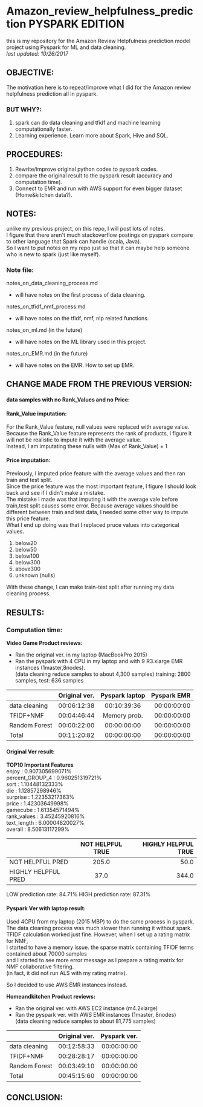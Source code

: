 # Amazon_review_helpfulness_prediction PYSPARK EDITION
this is my repository for the Amazon Review Helpfulness prediction model project using Pyspark for ML and data cleaning.  
_last updated: 10/26/2017_  
  
## OBJECTIVE:
The motivation here is to repeat/improve what I did for the Amazon review helpfulness prediction all in pyspark.  
  
### BUT WHY?:
1. spark can do data cleaning and tfidf and machine learning computationally faster.  
2. Learning experience. Learn more about Spark, Hive and SQL.
  
## PROCEDURES:
1. Rewrite/improve original python codes to pyspark codes.  
2. compare the original result to the pyspark result (accuracy and computation time).  
3. Connect to EMR and run with AWS support for even bigger dataset (Home&kitchen data?).  


## NOTES:
unlike my previous project, on this repo, I will post lots of notes.  
I figure that there aren't much stackoverflow postings on pyspark compare to other language that Spark can handle (scala, Java).  
So I want to put notes on my repo just so that it can maybe help someone who is new to spark (just like myself).  
  
### Note file:
notes_on_data_cleaning_process.md  
  - will have notes on the first process of data cleaning. 
  
notes_on_tfidf_nmf_process.md  
  - will have notes on the tfidf, nmf, nlp related functions.  
  
notes_on_ml.md (in the future)  
  - will have notes on the ML library used in this project.  
  
notes_on_EMR.md (in the future)  
  - will have notes on the EMR. How to set up EMR.  
  
## CHANGE MADE FROM THE PREVIOUS VERSION:

#### data samples with no Rank_Values and no Price:

#### Rank_Value imputation:
For the Rank_Value feature, null values were replaced with average value.  
Because the Rank_Value feature represents the rank of products, I figure it will not be realistic to impute it with the average value.  
Instead, I am imputating these nulls with (Max of Rank_Value) + 1

#### Price imputation:
Previously, I imputed price feature with the average values and then ran train and test split.  
Since the price feature was the most important feature, I figure I should look back and see if I didn't make a mistake.  
The mistake I made was that imputing it with the average vale before train,test split causes some error.
Because average values should be different between train and test data, I needed some other way to impute this price feature.  
What I end up doing was that I replaced pruce values into categorical values.
1. below20  
2. below50  
3. below100  
4. below300  
5. above300  
6. unknown (nulls)  
  
With these change, I can make train-test split after running my data cleaning process.  
  
## RESULTS:
### Computation time:
**Video Game Product reviews:**    
- Ran the original ver. in my laptop (MacBookPro 2015)  
- Ran the pyspark with 4 CPU in my laptop and with 9 R3.xlarge EMR instances (1master,8nodes).  
(data cleaning reduce samples to about 4,300 samples) 
training: 2800 samples, test: 636 samples   
  
|               |   Original ver.   |  Pyspark laptop  |   Pyspark EMR   |
| ------------- |:-----------------:|:----------------:| ---------------:|
| data cleaning |    00:06:12:38    |   00:10:39:36    |   00:00:00:00   |
|   TFIDF+NMF   |    00:04:46:44    |   Memory prob.   |   00:00:00:00   |
| Random Forest |    00:00:22:00    |   00:00:00:00    |   00:00:00:00   |
|    Total      |    00:11:20:82    |   00:00:00:00    |   00:00:00:00   |
  
  
#### Original Ver result:
  
 **TOP10 Important Features**   
enjoy : 0.907305699071%  
percent_GROUP_4 : 0.960251319721%  
sort : 1.10448132333%  
die : 1.12857298946%  
surprise : 1.22353217363%  
price : 1.42303649998%  
gamecube : 1.61354571494%  
rank_values : 3.45245920816%  
text_length : 6.00004820027%  
overall : 8.50613117299%  

 |                      | NOT HELPFUL TRUE | HIGHLY HELPFUL TRUE |
 | -------------------- |:----------------:| -------------------:|
 |   NOT HELPFUL PRED   |      205.0       |         50.0        |
 | HIGHLY HELPFUL PRED  |       37.0       |        344.0        |

LOW prediction rate: 84.71%
HIGH prediction rate: 87.31%
  
#### Pyspark Ver with laptop result:
Used 4CPU from my laptop (2015 MBP) to do the same process in pyspark.  
The data cleaning process was much slower than running it without spark.  
TFIDF calculation worked just fine. However, when I set up a rating matrix for NMF,  
I started to have a memory issue. the sparse matrix containing TFIDF terms contained about 70000 samples  
and I started to see more error message as I prepare a rating matrix for NMF collaborative filtering.  
(in fact, it did not run ALS with my rating matrix).  

So I decided to use AWS EMR instances instead.  

**Homeandkitchen Product reviews:**
- Ran the original ver. with AWS EC2 instance (m4.2xlarge)
- Ran the pyspark ver. with AWS EMR instances (1master, 8nodes)  
(data cleaning reduce samples to about 81,775 samples)  

|               |   Original ver.   |   Pyspark ver.   |
| ------------- |:-----------------:| ----------------:|
| data cleaning |    00:12:58:33    |   00:00:00:00    |
|   TFIDF+NMF   |    00:28:28:17    |   00:00:00:00    |
| Random Forest |    00:03:49:10    |   00:00:00:00    |
|    Total      |    00:45:15:60    |   00:00:00:00    |


## CONCLUSION:

